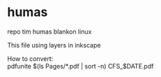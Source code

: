 # humas
repo tim humas blankon linux

This file using layers in inkscape

How to convert:  
pdfunite $(ls Pages/*.pdf | sort -n) CFS_$DATE.pdf